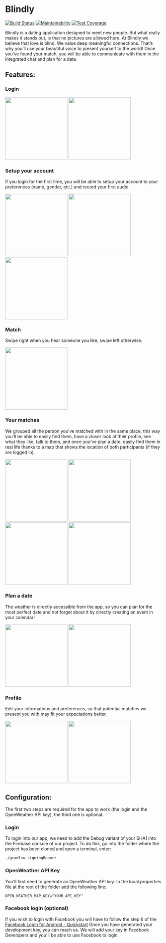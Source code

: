 # Blindly

[![Build Status](https://api.cirrus-ci.com/github/BlindlyTeam/Blindly.svg)](https://cirrus-ci.com/github/BlindlyTeam/Blindly)
[![Maintainability](https://api.codeclimate.com/v1/badges/e05cc8fea21231b94568/maintainability)](https://codeclimate.com/github/BlindlyTeam/Blindly/maintainability)
[![Test Coverage](https://api.codeclimate.com/v1/badges/e05cc8fea21231b94568/test_coverage)](https://codeclimate.com/github/BlindlyTeam/Blindly/test_coverage)

Blindly is a dating application designed to meet new people. But what really makes it stands out, is that no pictures are allowed here. 
At Blindly we believe that love is blind. We value deep meaningful connections. That’s why you’ll use your beautiful voice to present yourself to the world!
Once you've found your match, you will be able to communicate with them in the integrated chat and plan for a date.  

## Features:

### Login
<img src="screenshots/login.png" width="200"> <img src="screenshots/house_rules.png" width="200">

### Setup your account
If you login for the first time, you will be able to setup your account to your preferences (name, gender, etc.) and record your first audio.

<img src="screenshots/name.png" width="200"> <img src="screenshots/record_yourself.png" width="200"> <img src="screenshots/recording.png" width="200">

### Match
Swipe right when you hear someone you like, swipe left otherwise.

<img src="screenshots/match.png" width="200"> 

### Your matches
We grouped all the person you've matched with in the same place, this way you'll be able to easily find them, have a closer look at their profile, see what they like,
talk to them, and once you've plan a date, easily find them in real life thanks to a map that shows the location of both participants (if they are logged in).

<img src="screenshots/my_matches.png" width="200"> <img src="screenshots/profile_match.png" width="200"> <img src="screenshots/chat.png" width="200"> <img src="screenshots/map.png" width="200"> 

### Plan a date
The weather is directly accessible from the app, so you can plan for the most perfect date and not forget about it by directly creating an event in your calendar!

<img src="screenshots/weather.png" width="200"> <img src="screenshots/calendar.png" width="200"> 

### Profile
Edit your informations and preferences, so that potential matches we present you with may fit your expectations better.

<img src="screenshots/profile_page.png" width="200"> <img src="screenshots/edit_info.png" width="200"> 

## Configuration:
The first two steps are required for the app to work (the login and the OpenWeather API key), the third one is optional.

### Login 
To login into our app, we need to add the Debug variant of your SHA1 into the Firebase console of our project. To do this, go into the folder where the project has been cloned
and open a terminal, enter:
```
./gradlew signingReport
```

### OpenWeather API Key
You'll first need to generate an OpenWeather API key. In the local.properties file at the root of the folder add the following line:
```
OPEN_WEATHER_MAP_KEY="YOUR_API_KEY"
```

### Facebook login (optional)
If you wish to login with Facebook you will have to follow the step 6 of the [Facebook Login for Android - Quickstart](https://developers.facebook.com/docs/facebook-login/android)
Once you have generated your development key, you can reach us. We will add your key in Facebook Developers and you'll be able to use Facebook to login.

